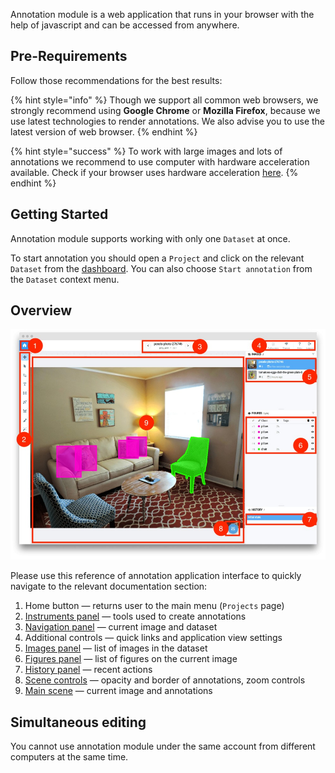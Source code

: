 Annotation module is a web application that runs in your browser with the help of javascript and can be accessed from anywhere. 

## Pre-Requirements

Follow those recommendations for the best results:

{% hint style="info" %}
Though we support all common web browsers, we strongly recommend using **Google Chrome** or **Mozilla Firefox**, because we use latest technologies to render annotations. We also advise you to use the latest version of web browser.
{% endhint %}

{% hint style="success" %}
To work with large images and lots of annotations we recommend to use computer with hardware acceleration available. Check if your browser uses hardware acceleration [here](chrome://gpu).
{% endhint %}

## Getting Started

Annotation module supports working with only one `Dataset` at once.

To start annotation you should open a `Project` and click on the relevant `Dataset` from the [dashboard](/management). You can also choose `Start annotation` from the `Dataset` context menu.

## Overview

![](ann_001.jpg)

Please use this reference of annotation application interface to quickly navigate to the relevant documentation section:

1. Home button — returns user to the main menu (`Projects` page)
2. [Instruments panel](instruments.md) — tools used to create annotations
3. [Navigation panel](navigation.md) — current image and dataset
4. Additional controls — quick links and application view settings
5. [Images panel](images.md) — list of images in the dataset
6. [Figures panel](figures.md) — list of figures on the current image
7. [History panel](history.md) — recent actions
8. [Scene controls](scene.md#controls) — opacity and border of annotations, zoom controls
9. [Main scene](scene.md) — current image and annotations

## Simultaneous editing

You cannot use annotation module under the same account from different computers at the same time.

